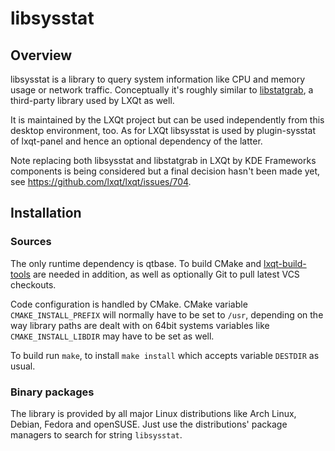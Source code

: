 # libsysstat

## Overview

libsysstat is a library to query system information like CPU and memory usage or
network traffic. Conceptually it's roughly similar to
[libstatgrab](https://www.i-scream.org/libstatgrab), a third-party library used
by LXQt as well.

It is maintained by the LXQt project but can be used independently from this
desktop environment, too. As for LXQt libsysstat is used by plugin-sysstat of
lxqt-panel and hence an optional dependency of the latter.

Note replacing both libsysstat and libstatgrab in LXQt by KDE Frameworks components
is being considered but a final decision hasn't been made yet, see
https://github.com/lxqt/lxqt/issues/704.

## Installation

### Sources

The only runtime dependency is qtbase. To build CMake and
[lxqt-build-tools](https://github.com/lxqt/lxqt-build-tools) are needed in
addition, as well as optionally Git to pull latest VCS checkouts.

Code configuration is handled by CMake. CMake variable `CMAKE_INSTALL_PREFIX`
will normally have to be set to `/usr`, depending on the way library paths are
dealt with on 64bit systems variables like `CMAKE_INSTALL_LIBDIR` may have to be
set as well.

To build run `make`, to install `make install` which accepts variable `DESTDIR`
as usual.

### Binary packages

The library is provided by all major Linux distributions like Arch Linux,
Debian, Fedora and openSUSE. Just use the distributions' package managers to
search for string `libsysstat`.
